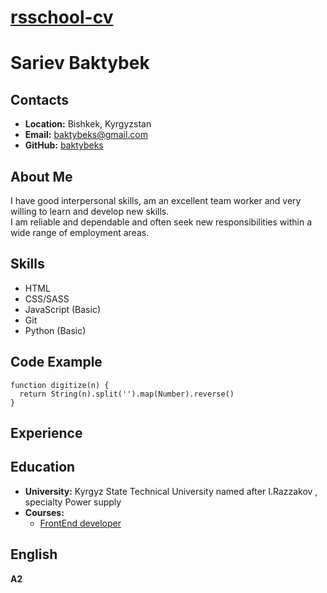 # __[rsschool-cv](https://Baktybeks.github.io/rsschool-cv/)__

# __Sariev Baktybek__

## __Contacts__
- __Location:__ Bishkek, Kyrgyzstan
- __Email:__ baktybeks@gmail.com
- __GitHub:__ [baktybeks](https://github.com/baktybeks)

## __About Me__
I have good interpersonal skills, am an excellent team worker and very willing to learn and develop new skills.\
I am reliable and dependable and often seek new responsibilities within a wide range of employment areas. 

## __Skills__
- HTML
- CSS/SASS
- JavaScript (Basic)
- Git
- Python (Basic)

## __Code Example__
```
function digitize(n) {
  return String(n).split('').map(Number).reverse()
}
```

## __Experience__

## __Education__ 
- __University:__ Kyrgyz State Technical University named after I.Razzakov , specialty Power supply
- __Courses:__
  - [FrontEnd developer](https://www.youtube.com/channel/UCcabW7890RKJzL968QWEykA)

## __English__
__A2__







